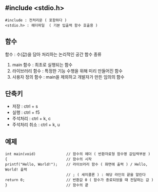 ## #include <stdio.h>
```
#include : 전처리문 ( 포함하다 )
<stdio.h> : 헤더파일  ( 기본 입출력 함수 호출용 )
```
## 함수
함수 : 수(값)을 담아 처리하는 논리적인 공간
함수 종류
1. main 함수 : 최초로 실행되는 함수
2. 라이브러리 함수 : 특정한 기능 수행을 위해 미리 만들어진 함수
3. 사용자 정의 함수 : main을 제외하고 개발자가 만든 임의의 함수

## 단축키
- 저장 : ctrl + s
- 실행 : ctrl + f5
- 주석처리 : ctrl + k, c
- 주석처리 취소 : ctrl + k, u

## 예제
```
int main(void)              // 함수의 헤더 ( 반환자료형 함수명 값입력부분 )
{                           // 함수의 시작
printf("Hello, World!");    // 라이브러리 함수 ( 화면에 출력 ) / Hello, World! 출력
                            // ; ( 세미콜론 ) : 해당 라인의 끝을 알린다
return 0;                   // 반환값 0 ( 함수가 종료되었을 때 전달하는 값 )
}                           // 함수의 끝
```
